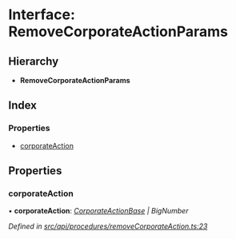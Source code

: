 # Interface: RemoveCorporateActionParams

## Hierarchy

* **RemoveCorporateActionParams**

## Index

### Properties

* [corporateAction](removecorporateactionparams.md#corporateaction)

## Properties

###  corporateAction

• **corporateAction**: *[CorporateActionBase](../classes/corporateactionbase.md) | BigNumber*

*Defined in [src/api/procedures/removeCorporateAction.ts:23](https://github.com/PolymathNetwork/polymesh-sdk/blob/4f2fd432/src/api/procedures/removeCorporateAction.ts#L23)*
